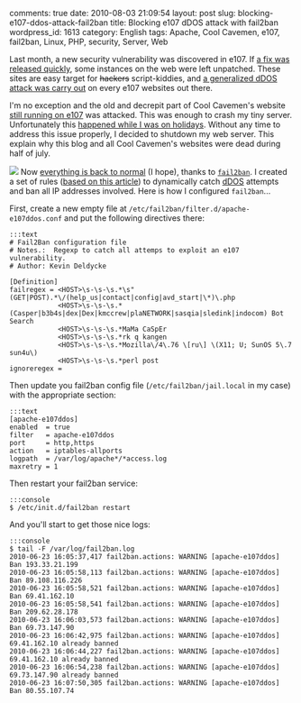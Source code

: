 comments: true
date: 2010-08-03 21:09:54
layout: post
slug: blocking-e107-ddos-attack-fail2ban
title: Blocking e107 dDOS attack with fail2ban
wordpress_id: 1613
category: English
tags: Apache, Cool Cavemen, e107, fail2ban, Linux, PHP, security, Server, Web

Last month, a new security vulnerability was discovered in e107. If [a fix was released quickly](http://e107.org/comment.php?comment.news.867), some instances on the web were left unpatched. These sites are easy target for <strike>hackers</strike> script-kiddies, and [a generalized dDOS attack was carry out](http://e107.org/comment.php?comment.news.868) on every e107 websites out there.

I'm no exception and the old and decrepit part of Cool Cavemen's website [still running on e107](http://coolcavemen.com/e107_plugins/forum/forum_viewforum.php?3) was attacked. This was enough to crash my tiny server. Unfortunately this [happened while I was on holidays](http://twitter.com/kdeldycke/status/17728248113). Without any time to address this issue properly, I decided to shutdown my web server. This explain why this blog and all Cool Cavemen's websites were dead during half of july.

[![](http://kevin.deldycke.com/wp-content/uploads/2010/08/munin-fail2ban-jails-weekly-stats-150x150.png)](http://kevin.deldycke.com/wp-content/uploads/2010/08/munin-fail2ban-jails-weekly-stats.png) Now [everything is back to normal](http://twitter.com/kdeldycke/status/19250530728) (I hope), thanks to [`fail2ban`](http://www.fail2ban.org). I created a set of rules ([based on this article](http://eromang.zataz.com/2010/07/13/byroenet-casper-bot-search-e107-rce-scanner/)) to dynamically catch [dDOS](http://en.wikipedia.org/wiki/Denial-of-service_attack) attempts and ban all IP addresses involved. Here is how I configured `fail2ban`...

First, create a new empty file at `/etc/fail2ban/filter.d/apache-e107ddos.conf` and put the following directives there:

    :::text
    # Fail2Ban configuration file
    # Notes.:  Regexp to catch all attemps to exploit an e107 vulnerability.
    # Author: Kevin Deldycke

    [Definition]
    failregex = <HOST>\s-\s-\s.*\s"(GET|POST).*\/(help_us|contact|config|avd_start|\*)\.php
                <HOST>\s-\s-\s.*(Casper|b3b4s|dex|Dex|kmccrew|plaNETWORK|sasqia|sledink|indocom) Bot Search
                <HOST>\s-\s-\s.*MaMa CaSpEr
                <HOST>\s-\s-\s.*rk q kangen
                <HOST>\s-\s-\s.*Mozilla\/4\.76 \[ru\] \(X11; U; SunOS 5\.7 sun4u\)
                <HOST>\s-\s-\s.*perl post
    ignoreregex =

Then update you fail2ban config file (`/etc/fail2ban/jail.local` in my case) with the appropriate section:

    :::text
    [apache-e107ddos]
    enabled  = true
    filter   = apache-e107ddos
    port     = http,https
    action   = iptables-allports
    logpath  = /var/log/apache*/*access.log
    maxretry = 1

Then restart your fail2ban service:

    :::console
    $ /etc/init.d/fail2ban restart

And you'll start to get those nice logs:

    :::console
    $ tail -F /var/log/fail2ban.log
    2010-06-23 16:05:37,417 fail2ban.actions: WARNING [apache-e107ddos] Ban 193.33.21.199
    2010-06-23 16:05:58,113 fail2ban.actions: WARNING [apache-e107ddos] Ban 89.108.116.226
    2010-06-23 16:05:58,521 fail2ban.actions: WARNING [apache-e107ddos] Ban 69.41.162.10
    2010-06-23 16:05:58,541 fail2ban.actions: WARNING [apache-e107ddos] Ban 209.62.28.178
    2010-06-23 16:06:03,573 fail2ban.actions: WARNING [apache-e107ddos] Ban 69.73.147.90
    2010-06-23 16:06:42,975 fail2ban.actions: WARNING [apache-e107ddos] 69.41.162.10 already banned
    2010-06-23 16:06:44,227 fail2ban.actions: WARNING [apache-e107ddos] 69.41.162.10 already banned
    2010-06-23 16:06:54,238 fail2ban.actions: WARNING [apache-e107ddos] 69.73.147.90 already banned
    2010-06-23 16:07:50,305 fail2ban.actions: WARNING [apache-e107ddos] Ban 80.55.107.74

